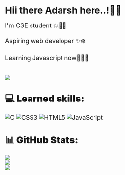 # <strong><b>Hii there Adarsh here..!👋👋</b></strong>
<p>I'm CSE student 💥🧑‍💻<br><br>Aspiring web developer ✨❄️<br><br>Learning Javascript now🧑‍💻🌟<br><br></p>

<a href="https://visitcount.itsvg.in">
  <img src="https://visitcount.itsvg.in/api?id=Adarsh2006&label=Profile%20Views&color=12&icon=6&pretty=true" />
</a><br>

# <strong>💻 Learned skills:</strong>
![C](https://img.shields.io/badge/c-%2300599C.svg?style=flat&logo=c&logoColor=white) ![CSS3](https://img.shields.io/badge/css3-%231572B6.svg?style=flat&logo=css3&logoColor=white) ![HTML5](https://img.shields.io/badge/html5-%23E34F26.svg?style=flat&logo=html5&logoColor=white) ![JavaScript](https://img.shields.io/badge/javascript-%23323330.svg?style=flat&logo=javascript&logoColor=%23F7DF1E)
# <strong>📊 GitHub Stats:</strong>
![](https://github-readme-stats.vercel.app/api?username=Adarsh20082006&theme=blueberry&hide_border=true&include_all_commits=true&count_private=true)<br/>
![](https://github-readme-streak-stats.herokuapp.com/?user=Adarsh20082006&theme=blueberry&hide_border=true)<br/>
![](https://github-readme-stats.vercel.app/api/top-langs/?username=Adarsh20082006&theme=blueberry&hide_border=true&include_all_commits=true&count_private=true&layout=compact)

<style>
  strong {
    font-weight:bolder;
    font-size:30px;
  }
  p{
    font-size:20px;
  }
</style>
<!-- Proudly created with GPRM ( https://gprm.itsvg.in ) -->
